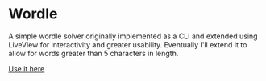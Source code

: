 # Wordle

A simple wordle solver originally implemented as a CLI and extended using LiveView
for interactivity and greater usability. Eventually I'll extend it to allow for
words greater than 5 characters in length.

[Use it here]()
